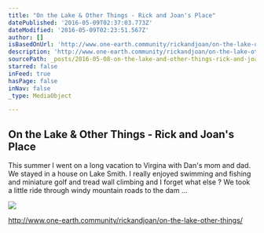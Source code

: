 ```yaml
---
title: "On the Lake & Other Things - Rick and Joan's Place"
datePublished: '2016-05-09T02:37:03.773Z'
dateModified: '2016-05-09T02:23:51.567Z'
author: []
isBasedOnUrl: 'http://www.one-earth.community/rickandjoan/on-the-lake-other-things/'
description: 'http://www.one-earth.community/rickandjoan/on-the-lake-other-things/'
sourcePath: _posts/2016-05-08-on-the-lake-and-other-things-rick-and-joans-place.md
starred: false
inFeed: true
hasPage: false
inNav: false
_type: MediaObject

---
```

<article style=""><h1>On the Lake &amp; Other Things - Rick and Joan's Place</h1><p>This summer I went on a long vacation to Virgina with Dan's mom and dad. We stayed in a house on Lake Smith. I really enjoyed swimming and fishing and miniature golf and tread wall climbing and I forget what else ? We took a little ride through windy mountain roads to the dam ...</p><img src="http://www.one-earth.community/rickandjoan/wp-content/uploads/sites/11/2015/08/image11.jpg" /></article>

http://www.one-earth.community/rickandjoan/on-the-lake-other-things/